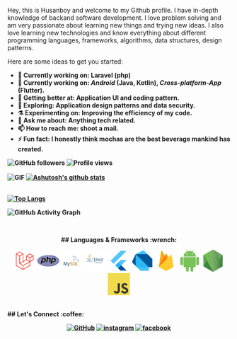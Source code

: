 Hey, this is Husanboy and welcome to my Github profile. I have in-depth knowledge of backand software development. I love problem solving and am very passionate about learning new things and trying new ideas. I also love learning new technologies and know everything about different programming languages, frameworks, algorithms, data structures, design patterns.


Here are some ideas to get you started:
<ul>
	<li>
     <b>🔭 Currently working on: Laravel (php)
   </li>
<li>
     <b>🔭 Currently working on:</b>  <b><i>Android</i></b> (Java, Kotlin), <b><i>Cross-platform-App</b></i> (Flutter).
   </li>
  <li>
     <b>🌱 Getting better at:  </b>  Application UI and coding pattern.
   </li>
  <li>
     <b>🤔 Exploring: </b> Application design patterns and data security.
   </li>
   <li>
      <b>⚗️ Experimenting on: </b> Improving the efficiency of my code.
   </li>
   <li>
     <b>💬 Ask me about: </b> Anything tech related.
   </li>
   <li>
     <b>📫 How to reach me: </b> shoot a mail.
   </li>
   <li>
     <b>⚡ Fun fact:  </b> I honestly think mochas are the best beverage mankind has created.
   </li>
</ul>


![GitHub followers](https://img.shields.io/github/followers/fifa420111?logo=GitHub&style=for-the-badge) 
![Profile views](https://gpvc.arturio.dev/fifa420111)  

<img align="center" alt="GIF" src="https://github.com/abhisheknaiidu/abhisheknaiidu/blob/master/code.gif?raw=true" width="500" height="320" />
<a href="https://github.com/fifa420111">
 <img align="center" src="https://github-readme-stats.vercel.app/api?username=fifa420111&show_icons=true&theme=gotham&line_height=27" alt="Ashutosh's github stats"/> 
</a>
</br>
</br>

 [![Top Langs](https://github-readme-stats.vercel.app/api/top-langs/?username=fifa420111)](https://github.com/anuraghazra/fifa420111)

<!--  ![GitHub stats](https://github-readme-stats.vercel.app/api?username=fifa420111&show_icons=true&count_private=true)  -->

![GitHub Activity Graph](https://activity-graph.herokuapp.com/graph?username=fifa420111)

</p>
<br/>
<p align="center">## Languages & Frameworks :wrench:</p>
<p align="center">
	<img height="50" src="https://raw.githubusercontent.com/github/explore/80688e429a7d4ef2fca1e82350fe8e3517d3494d/topics/laravel/laravel.png">
	<img height="50" src="https://raw.githubusercontent.com/github/explore/80688e429a7d4ef2fca1e82350fe8e3517d3494d/topics/php/php.png">
	<img height="50" src="https://raw.githubusercontent.com/github/explore/80688e429a7d4ef2fca1e82350fe8e3517d3494d/topics/mysql/mysql.png">
	<img height="50" src="https://raw.githubusercontent.com/github/explore/80688e429a7d4ef2fca1e82350fe8e3517d3494d/topics/java/java.png">
	<img height="50" src="https://raw.githubusercontent.com/github/explore/80688e429a7d4ef2fca1e82350fe8e3517d3494d/topics/flutter/flutter.png">
    <img height="50" src="https://raw.githubusercontent.com/github/explore/80688e429a7d4ef2fca1e82350fe8e3517d3494d/topics/dart/dart.png">
    <img height="50" src="https://raw.githubusercontent.com/github/explore/80688e429a7d4ef2fca1e82350fe8e3517d3494d/topics/firebase/firebase.png">
    <img height="50" src="https://raw.githubusercontent.com/github/explore/80688e429a7d4ef2fca1e82350fe8e3517d3494d/topics/android/android.png">
    <img height="50" src="https://raw.githubusercontent.com/github/explore/80688e429a7d4ef2fca1e82350fe8e3517d3494d/topics/nodejs/nodejs.png">
    <img height="50" src="https://raw.githubusercontent.com/github/explore/80688e429a7d4ef2fca1e82350fe8e3517d3494d/topics/javascript/javascript.png">
</p>
</br>
## Let's Connect :coffee:
<p align="center">
	<a href="https://github.com/fifa420111"><img height=50 src="./images/github.png" alt="GitHub"/></a>
<!-- 	<a href="https://www.linkedin.com/in/soumyadeep-sinha-80362416b/"><img height=50 src="./images/linkedin.png" alt="LinkedIn"/></a> -->
	<a href="https://instagram.com/Khusanboy__/"><img height=50 src="./images/instagram.png" alt="instagram"/></a>
	<a href="https://facebook.com/KhusanboyJ"><img height=50 src="./images/facebook.png" alt="facebook"/></a>
<!--     <a href="https://discordapp.com/users/299846223609987072/"><img height=50 src="./images/discord.png" alt="Discord"/></a> -->
